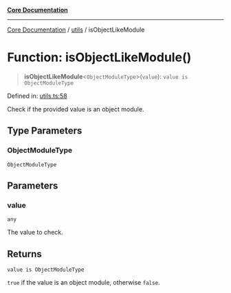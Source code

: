 [**Core Documentation**](../../README.md)

***

[Core Documentation](../../README.md) / [utils](../README.md) / isObjectLikeModule

# Function: isObjectLikeModule()

> **isObjectLikeModule**\<`ObjectModuleType`\>(`value`): `value is ObjectModuleType`

Defined in: [utils.ts:58](https://github.com/stonemjs/core/blob/85781fe5b87769612839dd6b850ba45186d357fa/src/utils.ts#L58)

Check if the provided value is an object module.

## Type Parameters

### ObjectModuleType

`ObjectModuleType`

## Parameters

### value

`any`

The value to check.

## Returns

`value is ObjectModuleType`

`true` if the value is an object module, otherwise `false`.

